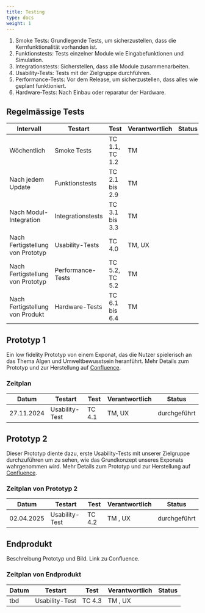```yaml
---
title: Testing
type: docs
weight: 1
---
```


1. Smoke Tests: Grundlegende Tests, um sicherzustellen, dass die Kernfunktionalität vorhanden ist.
2. Funktionstests: Tests einzelner Module wie Eingabefunktionen und Simulation.
3. Integrationstests: Sicherstellen, dass alle Module zusammenarbeiten.
4. Usability-Tests: Tests mit der Zielgruppe durchführen.
5. Performance-Tests: Vor dem Release, um sicherzustellen, dass alles wie geplant funktioniert.
6. Hardware-Tests: Nach Einbau oder reparatur der Hardware.

## Regelmässige Tests
| Intervall                        | Testart           | Test              | Verantwortlich | Status | 
|----------------------------------|-------------------|-------------------|----------------|--------|
| Wöchentlich                      | Smoke Tests       | TC 1.1, TC 1.2    | TM             |        | 
| Nach jedem Update                | Funktionstests    | TC 2.1 bis 2.9    | TM             |        | 
| Nach Modul-Integration           | Integrationstests | TC 3.1 bis 3.3    | TM             |        | 
| Nach Fertigstellung von Prototyp | Usability-Tests   | TC 4.0            | TM, UX         |        | 
| Nach Fertigstellung von Prototyp | Performance-Tests | TC 5.2, TC 5.2    | TM             |        |
| Nach Fertigstellung von Produkt  | Hardware-Tests    | TC 6.1 bis 6.4    | TM             |        |



## Prototyp 1
Ein low fidelity Prototyp von einem Exponat, das die Nutzer spielerisch an das Thema Algen und Umweltbewusstsein heranführt.
Mehr Details zum Prototyp und zur Herstellung auf [Confluence](https://fhnw-projecttrack.atlassian.net/wiki/spaces/IP1224vt3/pages/587694175/Prototypen).

### Zeitplan
| Datum       | Testart           | Test              | Verantwortlich | Status        | 
|-------------|-------------------|-------------------|----------------|---------------|
| 27.11.2024  | Usability-Test    | TC 4.1            | TM, UX         | durchgeführt  |

## Prototyp 2
Dieser Prototyp diente dazu, erste Usability-Tests mit unserer Zielgruppe durchzuführen um zu sehen, wie das Grundkonzept unseres Exponats wahrgenommen wird.
Mehr Details zum Prototyp und zur Herstellung auf [Confluence](https://fhnw-projecttrack.atlassian.net/wiki/spaces/IP1224vt3/pages/751927344/Prototyp+2).

### Zeitplan von Prototyp 2
| Datum       | Testart              | Test              | Verantwortlich | Status        |
|-------------|----------------------|-------------------|----------------|---------------|
| 02.04.2025  | Usability-Test       | TC 4.2            | TM , UX        | durchgeführt  |

## Endprodukt
Beschreibung Prototyp und Bild. Link zu Confluence.

### Zeitplan von Endprodukt
| Datum       | Testart              | Test              | Verantwortlich | Status |
|-------------|----------------------|-------------------|----------------|--------|
| tbd         | Usability-Test       | TC 4.3            | TM , UX        |        |